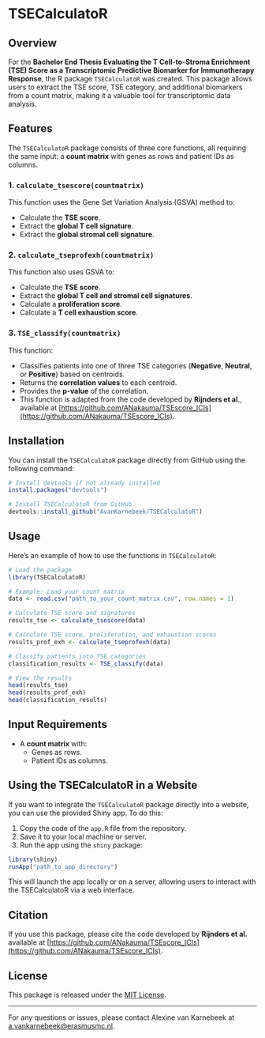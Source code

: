 # TSECalculatoR

## Overview

For the **Bachelor End Thesis Evaluating the T Cell-to-Stroma Enrichment (TSE) Score as a Transcriptomic Predictive Biomarker for Immunotherapy Response**, the R package `TSECalculatoR` was created. This package allows users to extract the TSE score, TSE category, and additional biomarkers from a count matrix, making it a valuable tool for transcriptomic data analysis.

## Features

The `TSECalculatoR` package consists of three core functions, all requiring the same input: a **count matrix** with genes as rows and patient IDs as columns.

### 1. `calculate_tsescore(countmatrix)`
This function uses the Gene Set Variation Analysis (GSVA) method to:
- Calculate the **TSE score**.
- Extract the **global T cell signature**.
- Extract the **global stromal cell signature**.

### 2. `calculate_tseprofexh(countmatrix)`
This function also uses GSVA to:
- Calculate the **TSE score**.
- Extract the **global T cell and stromal cell signatures**.
- Calculate a **proliferation score**.
- Calculate a **T cell exhaustion score**.

### 3. `TSE_classify(countmatrix)`
This function:
- Classifies patients into one of three TSE categories (**Negative**, **Neutral**, or **Positive**) based on centroids.
- Returns the **correlation values** to each centroid.
- Provides the **p-value** of the correlation.
- This function is adapted from the code developed by **Rijnders et al.**, available at [https://github.com/ANakauma/TSEscore_ICIs](https://github.com/ANakauma/TSEscore_ICIs).

## Installation

You can install the `TSECalculatoR` package directly from GitHub using the following command:

```R
# Install devtools if not already installed
install.packages("devtools")

# Install TSECalculatoR from GitHub
devtools::install_github("AvanKarnebeek/TSECalculatoR")
```

## Usage

Here’s an example of how to use the functions in `TSECalculatoR`:

```R
# Load the package
library(TSECalculatoR)

# Example: Load your count matrix
data <- read.csv("path_to_your_count_matrix.csv", row.names = 1)

# Calculate TSE score and signatures
results_tse <- calculate_tsescore(data)

# Calculate TSE score, proliferation, and exhaustion scores
results_prof_exh <- calculate_tseprofexh(data)

# Classify patients into TSE categories
classification_results <- TSE_classify(data)

# View the results
head(results_tse)
head(results_prof_exh)
head(classification_results)
```

## Input Requirements
- A **count matrix** with:
  - Genes as rows.
  - Patient IDs as columns.

## Using the TSECalculatoR in a Website
If you want to integrate the `TSECalculatoR` package directly into a website, you can use the provided Shiny app. To do this:
1. Copy the code of the `app.R` file from the repository.
2. Save it to your local machine or server.
3. Run the app using the `shiny` package:

```R
library(shiny)
runApp("path_to_app_directory")
```

This will launch the app locally or on a server, allowing users to interact with the TSECalculatoR via a web interface.

## Citation
If you use this package, please cite the code developed by **Rijnders et al.** available at [https://github.com/ANakauma/TSEscore_ICIs](https://github.com/ANakauma/TSEscore_ICIs).

## License
This package is released under the [MIT License](LICENSE).

---

For any questions or issues, please contact Alexine van Karnebeek at a.vankarnebeek@erasmusmc.nl.

